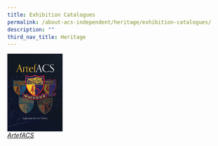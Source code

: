 ```yaml
---
title: Exhibition Catalogues
permalink: /about-acs-independent/heritage/exhibition-catalogues/
description: ""
third_nav_title: Heritage
---
```

<a href="https://sites.acsindep.edu.sg/Exhibition%20Catalogues/ArtefACS/"> <img src="/images/About%20ACS(I)/Heritage/ArtefACS_Page_01.png" style="width:25%;float:left"><br clear="left"><i>ArtefACS</i></a>